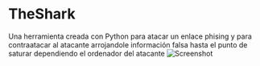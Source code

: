 # TheShark
Una herramienta creada con Python para atacar un enlace phising y para contraatacar al atacante arrojandole información falsa hasta el punto de saturar dependiendo el ordenador del atacante 
![Screenshot](sms.png)
